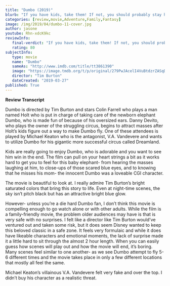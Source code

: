 ```yaml
---
title: "Dumbo (2019)"
blurb: "If you have kids, take them! If not, you should probably stay home."
categories: [review,movie,Adventure,Family,Fantasy]
image: /img/2019/04/dumbo-11-cover.jpg
author: jasone
youtube: Rhn-xdcK9kc
reviewInfo:
   final-verdict: "If you have kids, take them! If not, you should probably stay home"
   rating: 80
subjectInfo:
   type: movie
   name: "Dumbo"
   sameAs: "http://www.imdb.com/title/tt3861390"
   image: "https://image.tmdb.org/t/p/original/279PwJAcelI4VuBtdzrZASqDPQr.jpg"
   director: "Tim Burton"
   dateCreated: "2019-03-27"
published: True
---
```


**Review Transcript**

Dumbo is directed by Tim Burton and stars Colin Farrell who plays a man named Holt who is put in charge of taking care of the newborn elephant Dumbo, who is made fun of because of his oversized ears. Danny Devito, who plays the owner of the struggling circus, begins to attract masses after Holt’s kids figure out a way to make Dumbo fly. One of these attendees is played by Michael Keaton who is the antagonist, V.A. Vandevere and wants to utilize Dumbo for his gigantic more successful circus called Dreamland. 

Kids are really going to enjoy Dumbo, who is adorable and you want to see him win in the end. The film can pull on your heart strings a bit as it works hard to get you to feel for this baby elephant- from hearing the masses laughing at him, to close-ups of those scared blue eyes, and to knowing that he misses his mom- the innocent Dumbo was a loveable CGI character.

The movie is beautiful to look at. I really admire Tim Burton’s bright saturated colors that bring this story to life. Even at night-time scenes, the sky isn’t pitch black but has an attractive bright blue glow. 

However- unless you’re a die hard Dumbo fan, I don’t think this movie is compelling enough to go watch alone or with other adults. While the film is a family-friendly movie, the problem older audiences may have is that is very safe with no surprises. I felt like a director like Tim Burton would’ve ventured out and taken some risk, but it does seem Disney wanted to keep this beloved classic in a safe zone. It feels very formulaic and while it does have likeable characters and emotional moments, the lack of surprise made it a little hard to sit through the almost 2 hour length. When you can easily guess how scenes will play out and how the movie will end, it’s boring. Many scenes feel similar to one another- as we see Dumbo attempt to fly 5-6 different times and the movie takes place in only a few different locations that mostly all feel the same.

Michael Keaton’s villainous V.A. Vandevere felt very fake and over the top. I didn’t buy his character as a realistic threat.